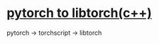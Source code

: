 # [pytorch to libtorch(c++)](https://github.com/iLovEing/notebook/issues/36)

pytorch -> torchscript -> libtorch